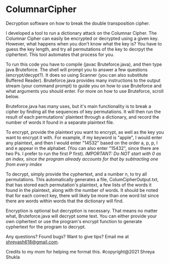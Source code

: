 # ColumnarCipher
Decryption software on how to break the double transposition cipher. 

I developed a tool to run a dictionary attack on the Columnar Cipher. The Columnar Cipher can easily be encrypted or decrypted using a given key. However, what happens when you don't know what the key is? You have to guess the key length, and try all permutations of the key to decrpyt the ciphertext. This tool automates that process for you.

To run this code you have to compile (javac Bruteforce.java), and then type java Bruteforce. The shell will prompt you to answer a few questions (encrypt/decypt?). It does so using Scanner (you can also substitute Buffered Reader). Bruteforce.java provides many instructions to the output stream (your command prompt) to guide you on how to use Bruteforce and what arguments you should enter. For more on how to use Bruteforce, scroll below.

Bruteforce.java has many uses, but it's main functionality is to break a cipher by finding all the sequences of key permutations. It will then run the result of each permutations' plaintext through a dictionary, and record the number of words it found in a separate plaintext file.

To encrypt, provide the plaintext you want to encrypt, as well as the key you want to encrypt it with. For example, if my keyword is "apple", I would enter any plaintext, and then I would enter "14532" based on the order a, p, p, l and e appear in the alphabet. (You can also enter "15432", since there are two Ps. I prefer to run the first P first). *IMPORTANT: Do NOT start with 0 as an index, since the program already accounts for that by subtracting one from every imdex*

To decrypt, simply provide the cyphertext, and a number n, to try all permutations. This automatically generates a file, ColumCipherOutput.txt, that has stored each permutation's plaintext, a few lists of the words it found in the plaintext, along with the number of words. It should be noted that for each correct key, there will likely be more than one word list since there are words within words that the dictionary will find.

Encryption is optional but decryption is necessary. That means no matter what, Bruteforce.java will decrypt some text. You can either provide your own ciphertext or use the program's encrypt function to generate cyphertext for the program to decrypt.

Any questions? Found bugs? Want to give tips? Email me at shreyash618@gmail.com.

Credits to my mom for helping me format this.
#copyright@2021 Shreya Shukla
